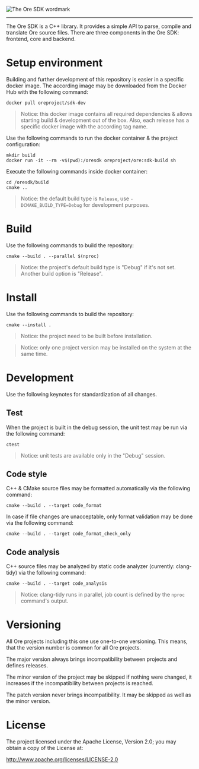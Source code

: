 ![The Ore SDK wordmark](https://github.com/ore-project/ore-logo/blob/master/sdk/png/ore-sdk-wordmark-1636x512px.png)

-----

The Ore SDK is a C++ library. It provides a simple API to parse, compile and translate Ore source files. There are three components in the Ore SDK: frontend, core and backend.

# Setup environment

Building and further development of this repository is easier in a specific docker image. The according image may be downloaded from the Docker Hub with the following command:

```
docker pull oreproject/sdk-dev
```

> Notice: this docker image contains all required dependencies & allows starting build & development out of the box. Also, each release has a specific docker image with the according tag name.

Use the following commands to run the docker container & the project configuration:

```
mkdir build
docker run -it --rm -v$(pwd):/oresdk oreproject/ore:sdk-build sh
```

Execute the following commands inside docker container:

```
cd /oresdk/build
cmake ..
```

> Notice: the default build type is `Release`, use `-DCMAKE_BUILD_TYPE=Debug` for development purposes.

# Build

Use the following commands to build the repository:

```
cmake --build . --parallel $(nproc)
```

> Notice: the project's default build type is "Debug" if it's not set. Another build option is "Release".

# Install

Use the following commands to build the repository:

```
cmake --install .
```

> Notice: the project need to be built before installation.

> Notice: only one project version may be installed on the system at the same time.

# Development

Use the following keynotes for standardization of all changes.

## Test

When the project is built in the debug session, the unit test may be run via the following command:

```
ctest
```

> Notice: unit tests are available only in the "Debug" session.

## Code style

C++ & CMake source files may be formatted automatically via the following command:

```
cmake --build . --target code_format
```

In case if file changes are unacceptable, only format validation may be done via the following command:

```
cmake --build . --target code_format_check_only
```

## Code analysis

C++ source files may be analyzed by static code analyzer (currently: clang-tidy) via the following command:

```
cmake --build . --target code_analysis
```

> Notice: clang-tidy runs in parallel, job count is defined by the `nproc` command's output.

# Versioning

All Ore projects including this one use one-to-one versioning. This means, that the version number is common for all Ore projects.

The major version always brings incompatibility between projects and defines releases.

The minor version of the project may be skipped if nothing were changed, it increases if the incompatibility between projects is reached.

The patch version never brings incompatibility. It may be skipped as well as the minor version.

# License

The project licensed under the Apache License, Version 2.0; you may obtain a copy of the License at:

http://www.apache.org/licenses/LICENSE-2.0
